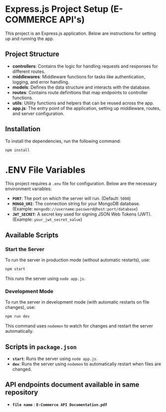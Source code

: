 # Express.js Project Setup (E-COMMERCE API's)

This project is an Express.js application. Below are instructions for setting up and running the app.


## Project Structure

- **controllers**: Contains the logic for handling requests and responses for different routes.
- **middlewares**: Middleware functions for tasks like authentication, logging, and error handling.
- **models**: Defines the data structure and interacts with the database.
- **routes**: Contains route definitions that map endpoints to controller functions.
- **utils**: Utility functions and helpers that can be reused across the app.
- **app.js**: The entry point of the application, setting up middleware, routes, and server configuration.


## Installation

To install the dependencies, run the following command:

```bash
npm install
```
# .ENV File Variables

This project requires a `.env` file for configuration. Below are the necessary environment variables:

- **`PORT`**: The port on which the server will run. (Default: `5000`)
- **`MONGO_URI`**: The connection string for your MongoDB database. (Example: `mongodb://username:password@host:port/database`)
- **`JWT_SECRET`**: A secret key used for signing JSON Web Tokens (JWT). (Example: `your_jwt_secret_value`)


## Available Scripts

### Start the Server
To run the server in production mode (without automatic restarts), use:

```bash
npm start
```

This runs the server using `node app.js`.

### Development Mode
To run the server in development mode (with automatic restarts on file changes), use:

```bash
npm run dev
```

This command uses `nodemon` to watch for changes and restart the server automatically.

## Scripts in `package.json`

- **`start`**: Runs the server using `node app.js`.
- **`dev`**: Runs the server using `nodemon` to automatically restart when files are changed.

## API endpoints document available in same repository
- **`file name`** : **`E-Commerce API Documentation.pdf`**